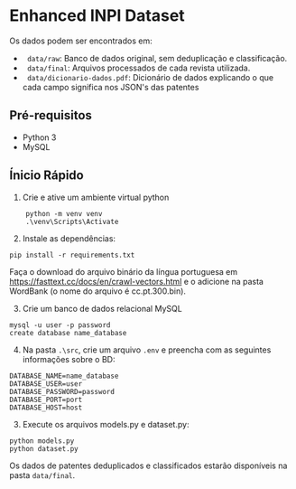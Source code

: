 # Enhanced INPI Dataset

Os dados podem ser encontrados em:

-   `data/raw`: Banco de dados original, sem deduplicação e classificação.
-   `data/final`: Arquivos processados de cada revista utilizada.
-   `data/dicionario-dados.pdf`: Dicionário de dados explicando o que cada campo significa nos JSON's das patentes

## Pré-requisitos  

- Python 3
- MySQL

## Ínicio Rápido

1. Crie  e ative um ambiente virtual python

```
    python -m venv venv
    .\venv\Scripts\Activate
```

2. Instale as dependências:

```
pip install -r requirements.txt
```

Faça o download do arquivo binário da língua portuguesa em https://fasttext.cc/docs/en/crawl-vectors.html
e o adicione na pasta WordBank (o nome do arquivo é cc.pt.300.bin).

3. Crie um banco de dados relacional MySQL

```
mysql -u user -p password
create database name_database
```

4. Na pasta `.\src`, crie um arquivo `.env` e preencha com as seguintes informações sobre o BD:

```
DATABASE_NAME=name_database
DATABASE_USER=user
DATABASE_PASSWORD=password
DATABASE_PORT=port
DATABASE_HOST=host
```

3. Execute os arquivos models.py e dataset.py:

```
python models.py
python dataset.py
```

Os dados de patentes deduplicados e classificados estarão disponíveis na pasta `data/final`. 
